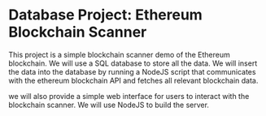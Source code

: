 # Database Project: Ethereum Blockchain Scanner

This project is a simple blockchain scanner demo of the Ethereum blockchain. We will use a SQL database to store all the data. We will insert the data into the database by running a NodeJS script that communicates with the ethereum blockchain API and fetches all relevant blockchain data.

we will also provide a simple web interface for users to interact with the blockchain scanner. We will use NodeJS to build the server.
